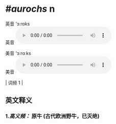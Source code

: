# ***\#aurochs*** n
英音 'ɔːrɒks  
英音
<audio src="./media/aurochs-B.aac" controls="controls"></audio>

美音 'ɔːrɑːks  
美音
<audio src="./media/aurochs.aac" controls="controls"></audio>



| 词频 1 |  

英文释义
---
### 1.*高义频：* **原牛 (古代欧洲野牛，已灭绝)**  


